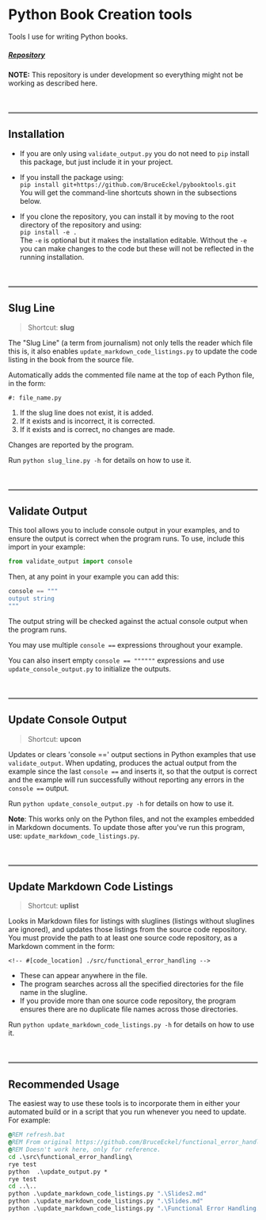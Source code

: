 # Python Book Creation tools

Tools I use for writing Python books.

##### [Repository](https://github.com/BruceEckel/pybooktools)

**NOTE:** This repository is under development so
everything might not be working as described here.


<hr style="height:3px;border-width:0;color:gray;background-color:gray; margin-top:50px;">

## Installation

- If you are only using `validate_output.py` you do not need
  to `pip` install this package, but just include it in your project.

- If you install the package using:  
      ```
      pip install git+https://github.com/BruceEckel/pybooktools.git
      ```    
  You will get the command-line shortcuts shown in the subsections below.

- If you clone the repository, you can install it by moving to the root
  directory of the repository and using:  
      ```
      pip install -e .
      ```    
  The `-e` is optional but it makes the installation editable. Without the `-e` you
  can make changes to the code but these will not be reflected in the running installation.

<hr style="height:3px;border-width:0;color:gray;background-color:gray; margin-top:50px;">

## Slug Line

> Shortcut: **slug**

The "Slug Line" (a term from journalism) not only tells the reader which file
this is, it also enables `update_markdown_code_listings.py` to update the
code listing in the book from the source file.

Automatically adds the commented file name at the top of each Python file,
in the form:

```text
#: file_name.py
```

1. If the slug line does not exist, it is added.
2. If it exists and is incorrect, it is corrected.
3. If it exists and is correct, no changes are made.

Changes are reported by the program.

Run `python slug_line.py -h` for details on how to use it.


<hr style="height:3px;border-width:0;color:gray;background-color:gray; margin-top:50px;">

## Validate Output

This tool allows you to include console output in your examples, and
to ensure the output is correct when the program runs. To use, include
this import in your example:

```python
from validate_output import console
```

Then, at any point in your example you can add this:

```python
console == """
output string
"""
```

The output string will be checked against the actual console output when
the program runs.

You may use multiple `console ==` expressions throughout your example.

You can also insert empty `console == """"""` expressions and use
`update_console_output.py` to initialize the outputs.


<hr style="height:3px;border-width:0;color:gray;background-color:gray; margin-top:50px;">

## Update Console Output

> Shortcut: **upcon**

Updates or clears 'console ==' output sections in Python examples that use
`validate_output`. When updating, produces the actual output from the example since
the last `console ==` and inserts it, so that the output is correct and the example
will run successfully without reporting any errors in the `console ==` output.

Run `python update_console_output.py -h` for details on how to use it.

**Note**: This works only on the Python files, and not
the examples embedded in Markdown documents. To update those after
you've run this program, use:
`update_markdown_code_listings.py`.

<hr style="height:3px;border-width:0;color:gray;background-color:gray; margin-top:50px;">

## Update Markdown Code Listings

> Shortcut: **uplist**

Looks in Markdown files for listings with sluglines (listings without sluglines are ignored),
and updates those listings from the source code repository.
You must provide the path to at least one source code repository,
as a Markdown comment in the form:  
```
<!-- #[code_location] ./src/functional_error_handling -->
```
- These can appear anywhere in the file.
- The program searches across all the specified directories for the file name in the slugline.
- If you provide more than one source code repository, the program ensures
  there are no duplicate file names across those directories. 

Run `python update_markdown_code_listings.py -h` for details on how to use it.

<hr style="height:3px;border-width:0;color:gray;background-color:gray; margin-top:50px;">

## Recommended Usage

The easiest way to use these tools is to incorporate them in either
your automated build or in a script that you run whenever you need to
update. For example:

```bat
@REM refresh.bat
@REM From original https://github.com/BruceEckel/functional_error_handling
@REM Doesn't work here, only for reference.
cd .\src\functional_error_handling\
rye test
python  .\update_output.py *
rye test
cd ..\..
python .\update_markdown_code_listings.py ".\Slides2.md"
python .\update_markdown_code_listings.py ".\Slides.md"
python .\update_markdown_code_listings.py ".\Functional Error Handling.md"
```
